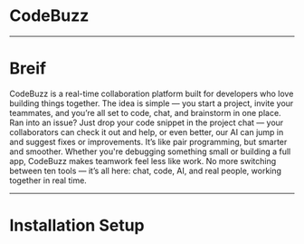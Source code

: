 # CodeBuzz
---
# Breif

CodeBuzz is a real-time collaboration platform built for developers who love building things together. The idea is simple — you start a project, invite your teammates, and you’re all set to code, chat, and brainstorm in one place.
Ran into an issue? Just drop your code snippet in the project chat — your collaborators can check it out and help, or even better, our AI can jump in and suggest fixes or improvements. It’s like pair programming, but smarter and smoother.
Whether you're debugging something small or building a full app, CodeBuzz makes teamwork feel less like work. No more switching between ten tools — it’s all here: chat, code, AI, and real people, working together in real time.

---
# Installation Setup

